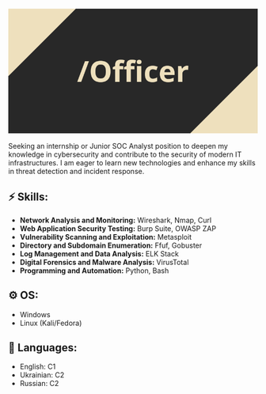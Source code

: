 <!--
**Offficer/Offficer** is a ✨ _special_ ✨ repository because its `README.md` (this file) appears on your GitHub profile.

Here are some ideas to get you started:

- 🔭 I’m currently working on ...
- 🌱 I’m currently learning ...
- 👯 I’m looking to collaborate on ...
- 🤔 I’m looking for help with ...
- 💬 Ask me about ...
- 📫 How to reach me: ...
- 😄 Pronouns: ...
- ⚡ Fun fact: ...
-->

![Header image](https://raw.githubusercontent.com/Offficer/Offficer/master/Officer.png)

Seeking an internship or Junior SOC Analyst position to deepen my knowledge in cybersecurity and contribute to the security of modern IT infrastructures. I am eager to learn new technologies and enhance my skills in threat detection and incident response.

## ⚡ Skills:
- **Network Analysis and Monitoring:** Wireshark, Nmap, Curl
- **Web Application Security Testing:** Burp Suite, OWASP ZAP
- **Vulnerability Scanning and Exploitation:** Metasploit
- **Directory and Subdomain Enumeration:** Ffuf, Gobuster
- **Log Management and Data Analysis:** ELK Stack
- **Digital Forensics and Malware Analysis:** VirusTotal
- **Programming and Automation:** Python, Bash

## ⚙ OS:
- Windows
- Linux (Kali/Fedora)

## 💬 Languages:
- English: C1
- Ukrainian: С2
- Russian: С2




